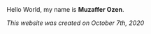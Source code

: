 <!DOCTYPE html>
<main>
  Hello World, my name is <b>Muzaffer Ozen</b>. 
  <p>
       <i>This website was created on October 7th, 2020 </i>
  </p>
  </main>
